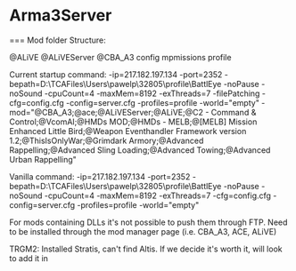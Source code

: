 # Arma3Server

=== Mod folder Structure:

@ALiVE
@ALiVEServer
@CBA_A3
config
mpmissions
profile
 
Current startup command:
-ip=217.182.197.134 -port=2352 -bepath=D:\TCAFiles\Users\pawelp\32805\profile\BattlEye -noPause -noSound -cpuCount=4 -maxMem=8192 -exThreads=7 -filePatching -cfg=config.cfg -config=server.cfg -profiles=profile -world="empty" -mod="@CBA_A3;@ace;@ALiVEServer;@ALiVE;@C2 - Command & Control;@VcomAI;@HMDs MOD;@HMDs - MELB;@[MELB] Mission Enhanced Little Bird;@Weapon Eventhandler Framework version 1.2;@ThisIsOnlyWar;@Grimdark Armory;@Advanced Rappelling;@Advanced Sling Loading;@Advanced Towing;@Advanced Urban Rappelling"

Vanilla command:
-ip=217.182.197.134 -port=2352 -bepath=D:\TCAFiles\Users\pawelp\32805\profile\BattlEye -noPause -noSound -cpuCount=4 -maxMem=8192 -exThreads=7 -cfg=config.cfg -config=server.cfg -profiles=profile -world="empty" 

For mods containing DLLs it's not possible to push them through FTP. Need to be installed
through the mod manager page (i.e. CBA_A3, ACE, ALiVE)


TRGM2:
Installed Stratis, can't find Altis. If we decide it's worth it, will look to add it in

